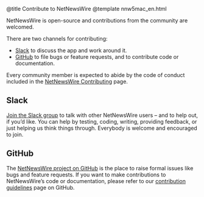 @title Contribute to NetNewsWire
@template nnw5mac_en.html

NetNewsWire is open-source and contributions from the community are welcomed.

There are two channels for contributing:

* [Slack][] to discuss the app and work around it.
* [GitHub][nnw-git] to file bugs or feature requests, and to contribute code or documentation.

Every community member is expected to abide by the code of conduct included in the [NetNewsWire Contributing][contrib] page.


Slack
-----

[Join the Slack group][slack] to talk with other NetNewsWire users – and to help out, if you’d like. You can help by testing, coding, writing, providing feedback, or just helping us think things through. Everybody is welcome and encouraged to join.


GitHub
------

The [NetNewsWire project on GitHub][nnw-git] is the place to raise formal issues like bugs and feature requests. If you want to make contributions to NetNewsWire’s code or documentation, please refer to our [contribution guidelines][contrib] page on GitHub.

[nnw-git]: https://github.com/Ranchero-Software/NetNewsWire/
[slack]: https://ranchero.com/netnewswire/slack
[contrib]: https://github.com/Ranchero-Software/NetNewsWire/blob/master/CONTRIBUTING.md
